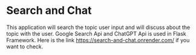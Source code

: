 # Search and Chat
This application will search the topic user input and will discuss about the topic with the user. Google Search Api and ChatGPT Api is used in Flask Framework.
Here is the link https://search-and-chat.onrender.com/ if you want to check.
